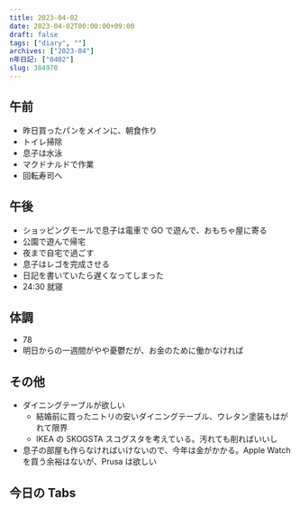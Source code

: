 ```yaml
---
title: 2023-04-02
date: 2023-04-02T00:00:00+09:00
draft: false
tags: ["diary", ""]
archives: ["2023-04"]
n年日記: ["0402"]
slug: 384970
---
```


## 午前

- 昨日買ったパンをメインに、朝食作り
- トイレ掃除
- 息子は水泳
- マクドナルドで作業
- 回転寿司へ

## 午後

- ショッピングモールで息子は電車で GO で遊んで、おもちゃ屋に寄る
- 公園で遊んで帰宅
- 夜まで自宅で過ごす
- 息子はレゴを完成させる
- 日記を書いていたら遅くなってしまった
- 24:30 就寝

## 体調

- 78
- 明日からの一週間がやや憂鬱だが、お金のために働かなければ

## その他

- ダイニングテーブルが欲しい
  - 結婚前に買ったニトリの安いダイニングテーブル、ウレタン塗装もはがれて限界
  - IKEA の SKOGSTA スコグスタを考えている。汚れても削ればいいし
- 息子の部屋も作らなければいけないので、今年は金がかかる。Apple Watch を買う余裕はないが、Prusa は欲しい

## 今日の Tabs
